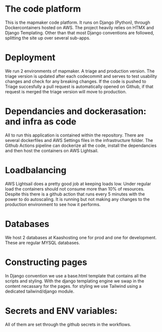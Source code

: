 # The code platform
This is the mapmaker code platform. It runs on Django (Python), through Dockercontainers hosted on AWS. The project heavily relies on HTMX and Django Templating. Other than that most Django conventions are followed, splitting the site up over several sub-apps.

# Deployment
We run 2 environments of mapmaker. A triage and production version. The triage version is updated after each codecommit and serves to test usability changes and check for any breaking changes. If the code is pushed to Triage succesfully a pull request is automatically opened on Github, if that request is merged the triage version will move to production.

# Dependancies and dockerasation: and infra as code
All to run this application is contained within the repository. There are several dockerfiles and AWS Settings files in the infrastructure folder. The Github Actions pipeline can dockerize all the code, install the dependancies and then host the containers on AWS Lightsail.

# Loadbalancing
AWS Lightsail does a pretty good job at keeping loads low. Under regular load the containers should not consume more than 10% of resources. Despite this there is a github action that runs every 5 minutes with the power to do autoscaling. It is running but not making any changes to the production environment to see how it performs.

# Databases
We host 2 databases at Kaashosting one for prod and one for development. These are regular MYSQL databases.

# Constructing pages
In Django convention we use a base.html template that contains all the scripts and styling. With the django templating engine we swap in the content necassary for the pages.
for styling we use Tailwind using a dedicated tailwind/django module.

# Secrets and ENV variables:
All of them are set through the github secrets in the workflows.
